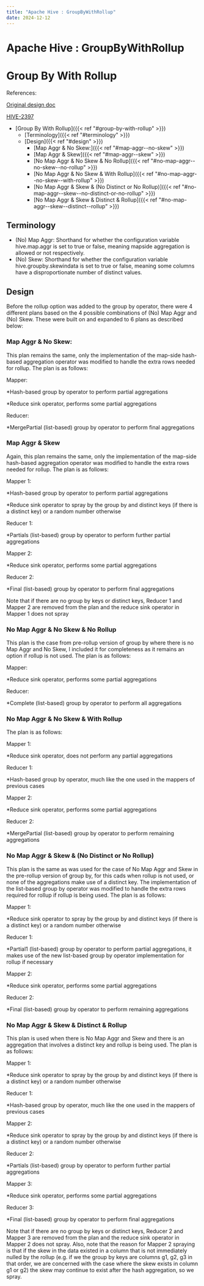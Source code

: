 ```yaml
---
title: "Apache Hive : GroupByWithRollup"
date: 2024-12-12
---
```


# Apache Hive : GroupByWithRollup

# Group By With Rollup

References:   

[Original design doc](https://issues.apache.org/jira/secure/attachment/12437909/dp_design.txt)   

[HIVE-2397](https://issues.apache.org/jira/browse/HIVE-2397) 

* [Group By With Rollup]({{< ref "#group-by-with-rollup" >}})
	+ [Terminology]({{< ref "#terminology" >}})
	+ [Design]({{< ref "#design" >}})
		- [Map Aggr & No Skew:]({{< ref "#map-aggr--no-skew" >}})
		- [Map Aggr & Skew]({{< ref "#map-aggr--skew" >}})
		- [No Map Aggr & No Skew & No Rollup]({{< ref "#no-map-aggr--no-skew--no-rollup" >}})
		- [No Map Aggr & No Skew & With Rollup]({{< ref "#no-map-aggr--no-skew--with-rollup" >}})
		- [No Map Aggr & Skew & (No Distinct or No Rollup)]({{< ref "#no-map-aggr--skew--no-distinct-or-no-rollup" >}})
		- [No Map Aggr & Skew & Distinct & Rollup]({{< ref "#no-map-aggr--skew--distinct--rollup" >}})

## Terminology

* (No) Map Aggr: Shorthand for whether the configuration variable hive.map.aggr is set to true or false, meaning mapside aggregation is allowed or not respectively.
* (No) Skew: Shorthand for whether the configuration variable hive.groupby.skewindata is set to true or false, meaning some columns have a disproportionate number of distinct values.

## Design

Before the rollup option was added to the group by operator, there were 4 different plans based on the 4 possible combinations of (No) Map Aggr and (No) Skew. These were built on and expanded to 6 plans as described below:

### Map Aggr & No Skew:

This plan remains the same, only the implementation of the map-side hash-based aggregation operator was modified to handle the extra rows needed for rollup. The plan is as follows:

Mapper:  

*Hash-based group by operator to perform partial aggregations  

*Reduce sink operator, performs some partial aggregations

Reducer:  

*MergePartial (list-based) group by operator to perform final aggregations

### Map Aggr & Skew

Again, this plan remains the same, only the implementation of the map-side hash-based aggregation operator was modified to handle the extra rows needed for rollup. The plan is as follows:

Mapper 1:  

*Hash-based group by operator to perform partial aggregations  

*Reduce sink operator to spray by the group by and distinct keys (if there is a distinct key) or a random number otherwise

Reducer 1:  

*Partials (list-based) group by operator to perform further partial aggregations

Mapper 2:  

*Reduce sink operator, performs some partial aggregations

Reducer 2:  

*Final (list-based) group by operator to perform final aggregations

Note that if there are no group by keys or distinct keys, Reducer 1 and Mapper 2 are removed from the plan and the reduce sink operator in Mapper 1 does not spray

### No Map Aggr & No Skew & No Rollup

This plan is the case from pre-rollup version of group by where there is no Map Aggr and No Skew, I included it for completeness as it remains an option if rollup is not used. The plan is as follows:

Mapper:  

*Reduce sink operator, performs some partial aggregations

Reducer:  

*Complete (list-based) group by operator to perform all aggregations

### No Map Aggr & No Skew & With Rollup

The plan is as follows:

Mapper 1:  

*Reduce sink operator, does not perform any partial aggregations

Reducer 1:  

*Hash-based group by operator, much like the one used in the mappers of previous cases 

Mapper 2:  

*Reduce sink operator, performs some partial aggregations

Reducer 2:  

*MergePartial (list-based) group by operator to perform remaining aggregations

### No Map Aggr & Skew & (No Distinct or No Rollup)

This plan is the same as was used for the case of No Map Aggr and Skew in the pre-rollup version of group by, for this cads when rollup is not used, or none of the aggregations make use of a distinct key. The implementation of the list-based group by operator was modified to handle the extra rows required for rollup if rollup is being used. The plan is as follows:

Mapper 1:  

*Reduce sink operator to spray by the group by and distinct keys (if there is a distinct key) or a random number otherwise

Reducer 1:  

*Partial1 (list-based) group by operator to perform partial aggregations, it makes use of the new list-based group by operator implementation for rollup if necessary

Mapper 2:  

*Reduce sink operator, performs some partial aggregations

Reducer 2:  

*Final (list-based) group by operator to perform remaining aggregations

### No Map Aggr & Skew & Distinct & Rollup

This plan is used when there is No Map Aggr and Skew and there is an aggregation that involves a distinct key and rollup is being used. The plan is as follows:

Mapper 1:  

*Reduce sink operator to spray by the group by and distinct keys (if there is a distinct key) or a random number otherwise

Reducer 1:  

*Hash-based group by operator, much like the one used in the mappers of previous cases 

Mapper 2:  

*Reduce sink operator to spray by the group by and distinct keys (if there is a distinct key) or a random number otherwise

Reducer 2:  

*Partials (list-based) group by operator to perform further partial aggregations

Mapper 3:  

*Reduce sink operator, performs some partial aggregations

Reducer 3:  

*Final (list-based) group by operator to perform final aggregations

Note that if there are no group by keys or distinct keys, Reducer 2 and Mapper 3 are removed from the plan and the reduce sink operator in Mapper 2 does not spray. Also, note that the reason for Mapper 2 spraying is that if the skew in the data existed in a column that is not immediately nulled by the rollup (e.g. if we the group by keys are columns g1, g2, g3 in that order, we are concerned with the case where the skew exists in column g1 or g2) the skew may continue to exist after the hash aggregation, so we spray.

 

 

